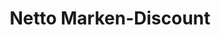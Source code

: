 ---
title: "Netto Marken-Discount"
url: /riedstadt/netto-marken-discount-dornheimer-strasse/
shop: Supermarkt
---